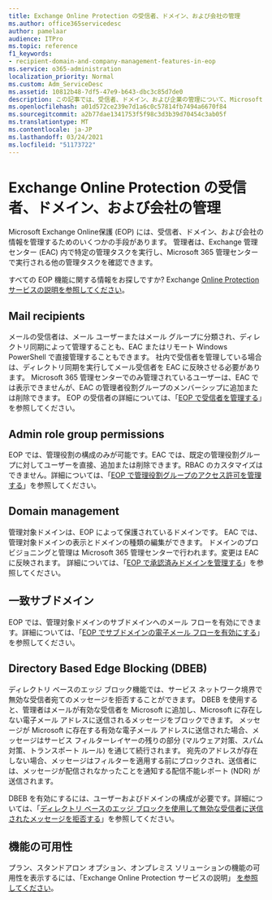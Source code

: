 ```yaml
---
title: Exchange Online Protection の受信者、ドメイン、および会社の管理
ms.author: office365servicedesc
author: pamelaar
audience: ITPro
ms.topic: reference
f1_keywords:
- recipient-domain-and-company-management-features-in-eop
ms.service: o365-administration
localization_priority: Normal
ms.custom: Adm_ServiceDesc
ms.assetid: 10812b48-7df5-47e9-b643-dbc3c85d7de0
description: この記事では、受信者、ドメイン、および企業の管理について、Microsoft Exchange Onlineを参照してください。
ms.openlocfilehash: a01d572ce239e7d1a6c0c57814fb7494a6670f84
ms.sourcegitcommit: a2b77dae1341753f5f98c3d3b39d70454c3ab05f
ms.translationtype: MT
ms.contentlocale: ja-JP
ms.lasthandoff: 03/24/2021
ms.locfileid: "51173722"
---
```

# <a name="recipient-domain-and-company-management-in-exchange-online-protection"></a>Exchange Online Protection の受信者、ドメイン、および会社の管理

Microsoft Exchange Online保護 (EOP) には、受信者、ドメイン、および会社の情報を管理するためのいくつかの手段があります。 管理者は、Exchange 管理センター (EAC) 内で特定の管理タスクを実行し、Microsoft 365 管理センターで実行される他の管理タスクを確認できます。
  
すべての EOP 機能に関する情報をお探しですか? Exchange [Online Protection サービスの説明を参照してください](exchange-online-protection-service-description.md)。
  
## <a name="mail-recipients"></a>Mail recipients

メールの受信者は、メール ユーザーまたはメール グループに分類され、ディレクトリ同期によって管理することも、EAC またはリモート Windows PowerShell で直接管理することもできます。 社内で受信者を管理している場合は、ディレクトリ同期を実行してメール受信者を EAC に反映させる必要があります。 Microsoft 365 管理センターでのみ管理されているユーザーは、EAC では表示できませんが、EAC の管理者役割グループのメンバーシップに追加または削除できます。 EOP の受信者の詳細については、「[EOP で受信者を管理する](/microsoft-365/security/office-365-security/manage-recipients-in-eop)」を参照してください。
  
## <a name="admin-role-group-permissions"></a>Admin role group permissions

EOP では、管理役割の構成のみが可能です。EAC では、既定の管理役割グループに対してユーザーを直接、追加または削除できます。RBAC のカスタマイズはできません。詳細については、「[EOP で管理役割グループのアクセス許可を管理する](/microsoft-365/security/office-365-security/manage-admin-role-group-permissions-in-eop)」を参照してください。
  
## <a name="domain-management"></a>Domain management

管理対象ドメインは、EOP によって保護されているドメインです。 EAC では、管理対象ドメインの表示とドメインの種類の編集ができます。 ドメインのプロビジョニングと管理は Microsoft 365 管理センターで行われます。変更は EAC に反映されます。 詳細については、「[EOP で承認済みドメインを管理する](/microsoft-365/security/office-365-security/exchange-online-protection-overview)」を参照してください。
  
## <a name="match-subdomains"></a>一致サブドメイン

EOP では、管理対象ドメインのサブドメインへのメール フローを有効にできます。詳細については、「[EOP でサブドメインの電子メール フローを有効にする](/microsoft-365/security/office-365-security/mail-flow-in-eop)」を参照してください。 
  
## <a name="directory-based-edge-blocking-dbeb"></a>Directory Based Edge Blocking (DBEB)

ディレクトリ ベースのエッジ ブロック機能では、サービス ネットワーク境界で無効な受信者宛てのメッセージを拒否することができます。 DBEB を使用すると、管理者はメールが有効な受信者を Microsoft に追加し、Microsoft に存在しない電子メール アドレスに送信されるメッセージをブロックできます。 メッセージが Microsoft に存在する有効な電子メール アドレスに送信された場合、メッセージはサービス フィルターレイヤーの残りの部分 (マルウェア対策、スパム対策、トランスポート ルール) を通じて続行されます。 宛先のアドレスが存在しない場合、メッセージはフィルターを適用する前にブロックされ、送信者には、メッセージが配信されなかったことを通知する配信不能レポート (NDR) が送信されます。 
  
DBEB を有効にするには、ユーザーおよびドメインの構成が必要です。詳細については、「[ディレクトリ ベースのエッジ ブロックを使用して無効な受信者に送信されたメッセージを拒否する](/exchange/mail-flow-best-practices/use-directory-based-edge-blocking)」を参照してください。
  
## <a name="feature-availability"></a>機能の可用性

プラン、スタンドアロン オプション、オンプレミス ソリューションの機能の可用性を表示するには、「Exchange Online Protection サービスの説明」 [を参照してください](exchange-online-protection-service-description.md)。